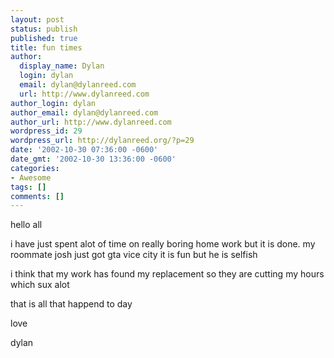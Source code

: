 ```yaml
---
layout: post
status: publish
published: true
title: fun times
author:
  display_name: Dylan
  login: dylan
  email: dylan@dylanreed.com
  url: http://www.dylanreed.com
author_login: dylan
author_email: dylan@dylanreed.com
author_url: http://www.dylanreed.com
wordpress_id: 29
wordpress_url: http://dylanreed.org/?p=29
date: '2002-10-30 07:36:00 -0600'
date_gmt: '2002-10-30 13:36:00 -0600'
categories:
- Awesome
tags: []
comments: []
---
```

<p>hello all</p>
<p>i have just spent alot of time on really boring home work but it is done. my roommate josh just got gta vice city it is fun but he is selfish</p>
<p>i think that my work has found my replacement so they are cutting my hours which sux alot</p>
<p>that is all that happend to day</p>
<p>love </p>
<p>dylan</p>
